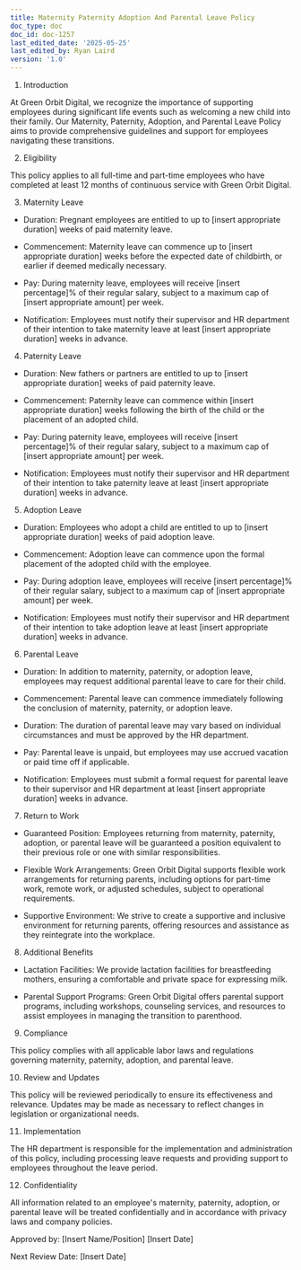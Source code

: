 ```yaml
---
title: Maternity Paternity Adoption And Parental Leave Policy
doc_type: doc
doc_id: doc-1257
last_edited_date: '2025-05-25'
last_edited_by: Ryan Laird
version: '1.0'
---
```


1. Introduction

At Green Orbit Digital, we recognize the importance of supporting employees during significant life events such as welcoming a new child into their family. Our Maternity, Paternity, Adoption, and Parental Leave Policy aims to provide comprehensive guidelines and support for employees navigating these transitions.

2. Eligibility

This policy applies to all full-time and part-time employees who have completed at least 12 months of continuous service with Green Orbit Digital.

3. Maternity Leave

- Duration: Pregnant employees are entitled to up to [insert appropriate duration] weeks of paid maternity leave.

- Commencement: Maternity leave can commence up to [insert appropriate duration] weeks before the expected date of childbirth, or earlier if deemed medically necessary.

- Pay: During maternity leave, employees will receive [insert percentage]% of their regular salary, subject to a maximum cap of [insert appropriate amount] per week.

- Notification: Employees must notify their supervisor and HR department of their intention to take maternity leave at least [insert appropriate duration] weeks in advance.

4. Paternity Leave

- Duration: New fathers or partners are entitled to up to [insert appropriate duration] weeks of paid paternity leave.

- Commencement: Paternity leave can commence within [insert appropriate duration] weeks following the birth of the child or the placement of an adopted child.

- Pay: During paternity leave, employees will receive [insert percentage]% of their regular salary, subject to a maximum cap of [insert appropriate amount] per week.

- Notification: Employees must notify their supervisor and HR department of their intention to take paternity leave at least [insert appropriate duration] weeks in advance.

5. Adoption Leave

- Duration: Employees who adopt a child are entitled to up to [insert appropriate duration] weeks of paid adoption leave.

- Commencement: Adoption leave can commence upon the formal placement of the adopted child with the employee.

- Pay: During adoption leave, employees will receive [insert percentage]% of their regular salary, subject to a maximum cap of [insert appropriate amount] per week.

- Notification: Employees must notify their supervisor and HR department of their intention to take adoption leave at least [insert appropriate duration] weeks in advance.

6. Parental Leave

- Duration: In addition to maternity, paternity, or adoption leave, employees may request additional parental leave to care for their child.

- Commencement: Parental leave can commence immediately following the conclusion of maternity, paternity, or adoption leave.

- Duration: The duration of parental leave may vary based on individual circumstances and must be approved by the HR department.

- Pay: Parental leave is unpaid, but employees may use accrued vacation or paid time off if applicable.

- Notification: Employees must submit a formal request for parental leave to their supervisor and HR department at least [insert appropriate duration] weeks in advance.

7. Return to Work

- Guaranteed Position: Employees returning from maternity, paternity, adoption, or parental leave will be guaranteed a position equivalent to their previous role or one with similar responsibilities.

- Flexible Work Arrangements: Green Orbit Digital supports flexible work arrangements for returning parents, including options for part-time work, remote work, or adjusted schedules, subject to operational requirements.

- Supportive Environment: We strive to create a supportive and inclusive environment for returning parents, offering resources and assistance as they reintegrate into the workplace.

8. Additional Benefits

- Lactation Facilities: We provide lactation facilities for breastfeeding mothers, ensuring a comfortable and private space for expressing milk.

- Parental Support Programs: Green Orbit Digital offers parental support programs, including workshops, counseling services, and resources to assist employees in managing the transition to parenthood.

9. Compliance

This policy complies with all applicable labor laws and regulations governing maternity, paternity, adoption, and parental leave.

10. Review and Updates

This policy will be reviewed periodically to ensure its effectiveness and relevance. Updates may be made as necessary to reflect changes in legislation or organizational needs.

11. Implementation

The HR department is responsible for the implementation and administration of this policy, including processing leave requests and providing support to employees throughout the leave period.

12. Confidentiality

All information related to an employee's maternity, paternity, adoption, or parental leave will be treated confidentially and in accordance with privacy laws and company policies.

Approved by:
[Insert Name/Position]
[Insert Date]

Next Review Date:
[Insert Date]
